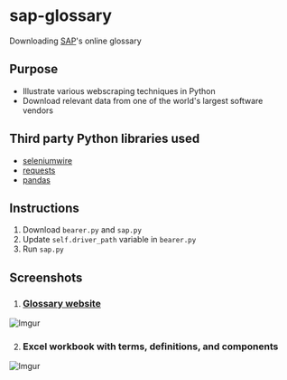 # sap-glossary
Downloading [SAP](https://en.wikipedia.org/wiki/SAP)'s online glossary

## Purpose
- Illustrate various webscraping techniques in Python
- Download relevant data from one of the world's largest software vendors

## Third party Python libraries used
- [seleniumwire](https://pypi.org/project/selenium-wire/)
- [requests](https://pypi.org/project/requests/)
- [pandas](https://pandas.pydata.org/)

## Instructions
1. Download `bearer.py` and `sap.py`
2. Update `self.driver_path` variable in `bearer.py`
3. Run `sap.py`

## Screenshots
1. ### [Glossary website](https://help.sap.com/glossary/)
![Imgur](https://imgur.com/7rvpMnY.jpg)

2. ### Excel workbook with terms, definitions, and components
![Imgur](https://imgur.com/EOY8EQ9.jpg)
